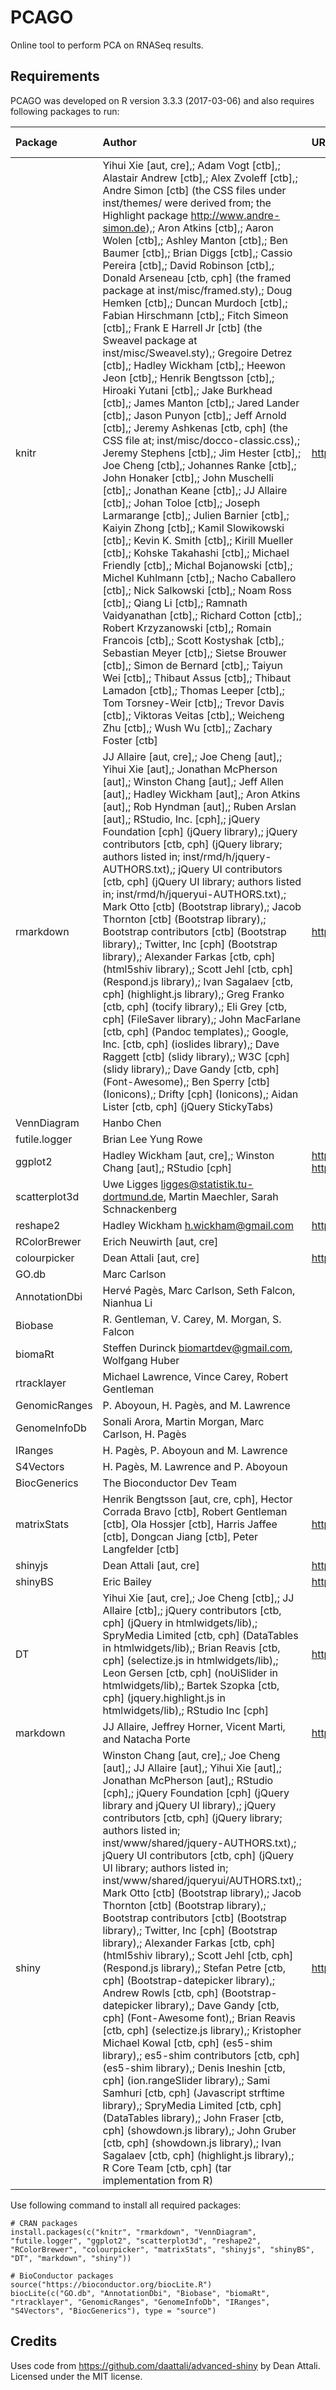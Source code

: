 PCAGO
================

Online tool to perform PCA on RNASeq results.

Requirements
------------

PCAGO was developed on R version 3.3.3 (2017-03-06) and also requires following packages to run:

| Package       | Author                                                                                                                                                                                                                                                                                                                                                                                                                                                                                                                                                                                                                                                                                                                                                                                                                                                                                                                                                                                                                                                                                                                                                                                                                                                                                                                                                                                                                                                                                                                                                                                                                                                                                                                                                                                                                                                                                                                                                                                                                                  | URL                                                                    | Min. version |
|:--------------|:----------------------------------------------------------------------------------------------------------------------------------------------------------------------------------------------------------------------------------------------------------------------------------------------------------------------------------------------------------------------------------------------------------------------------------------------------------------------------------------------------------------------------------------------------------------------------------------------------------------------------------------------------------------------------------------------------------------------------------------------------------------------------------------------------------------------------------------------------------------------------------------------------------------------------------------------------------------------------------------------------------------------------------------------------------------------------------------------------------------------------------------------------------------------------------------------------------------------------------------------------------------------------------------------------------------------------------------------------------------------------------------------------------------------------------------------------------------------------------------------------------------------------------------------------------------------------------------------------------------------------------------------------------------------------------------------------------------------------------------------------------------------------------------------------------------------------------------------------------------------------------------------------------------------------------------------------------------------------------------------------------------------------------------|:-----------------------------------------------------------------------|:-------------|
| knitr         | Yihui Xie \[aut, cre\],; Adam Vogt \[ctb\],; Alastair Andrew \[ctb\],; Alex Zvoleff \[ctb\],; Andre Simon \[ctb\] (the CSS files under inst/themes/ were derived from; the Highlight package <http://www.andre-simon.de>),; Aron Atkins \[ctb\],; Aaron Wolen \[ctb\],; Ashley Manton \[ctb\],; Ben Baumer \[ctb\],; Brian Diggs \[ctb\],; Cassio Pereira \[ctb\],; David Robinson \[ctb\],; Donald Arseneau \[ctb, cph\] (the framed package at inst/misc/framed.sty),; Doug Hemken \[ctb\],; Duncan Murdoch \[ctb\],; Fabian Hirschmann \[ctb\],; Fitch Simeon \[ctb\],; Frank E Harrell Jr \[ctb\] (the Sweavel package at inst/misc/Sweavel.sty),; Gregoire Detrez \[ctb\],; Hadley Wickham \[ctb\],; Heewon Jeon \[ctb\],; Henrik Bengtsson \[ctb\],; Hiroaki Yutani \[ctb\],; Jake Burkhead \[ctb\],; James Manton \[ctb\],; Jared Lander \[ctb\],; Jason Punyon \[ctb\],; Jeff Arnold \[ctb\],; Jeremy Ashkenas \[ctb, cph\] (the CSS file at; inst/misc/docco-classic.css),; Jeremy Stephens \[ctb\],; Jim Hester \[ctb\],; Joe Cheng \[ctb\],; Johannes Ranke \[ctb\],; John Honaker \[ctb\],; John Muschelli \[ctb\],; Jonathan Keane \[ctb\],; JJ Allaire \[ctb\],; Johan Toloe \[ctb\],; Joseph Larmarange \[ctb\],; Julien Barnier \[ctb\],; Kaiyin Zhong \[ctb\],; Kamil Slowikowski \[ctb\],; Kevin K. Smith \[ctb\],; Kirill Mueller \[ctb\],; Kohske Takahashi \[ctb\],; Michael Friendly \[ctb\],; Michal Bojanowski \[ctb\],; Michel Kuhlmann \[ctb\],; Nacho Caballero \[ctb\],; Nick Salkowski \[ctb\],; Noam Ross \[ctb\],; Qiang Li \[ctb\],; Ramnath Vaidyanathan \[ctb\],; Richard Cotton \[ctb\],; Robert Krzyzanowski \[ctb\],; Romain Francois \[ctb\],; Scott Kostyshak \[ctb\],; Sebastian Meyer \[ctb\],; Sietse Brouwer \[ctb\],; Simon de Bernard \[ctb\],; Taiyun Wei \[ctb\],; Thibaut Assus \[ctb\],; Thibaut Lamadon \[ctb\],; Thomas Leeper \[ctb\],; Tom Torsney-Weir \[ctb\],; Trevor Davis \[ctb\],; Viktoras Veitas \[ctb\],; Weicheng Zhu \[ctb\],; Wush Wu \[ctb\],; Zachary Foster \[ctb\] | <http://yihui.name/knitr/>                                             | 1.15.1       |
| rmarkdown     | JJ Allaire \[aut, cre\],; Joe Cheng \[aut\],; Yihui Xie \[aut\],; Jonathan McPherson \[aut\],; Winston Chang \[aut\],; Jeff Allen \[aut\],; Hadley Wickham \[aut\],; Aron Atkins \[aut\],; Rob Hyndman \[aut\],; Ruben Arslan \[aut\],; RStudio, Inc. \[cph\],; jQuery Foundation \[cph\] (jQuery library),; jQuery contributors \[ctb, cph\] (jQuery library; authors listed in; inst/rmd/h/jquery-AUTHORS.txt),; jQuery UI contributors \[ctb, cph\] (jQuery UI library; authors listed in; inst/rmd/h/jqueryui-AUTHORS.txt),; Mark Otto \[ctb\] (Bootstrap library),; Jacob Thornton \[ctb\] (Bootstrap library),; Bootstrap contributors \[ctb\] (Bootstrap library),; Twitter, Inc \[cph\] (Bootstrap library),; Alexander Farkas \[ctb, cph\] (html5shiv library),; Scott Jehl \[ctb, cph\] (Respond.js library),; Ivan Sagalaev \[ctb, cph\] (highlight.js library),; Greg Franko \[ctb, cph\] (tocify library),; Eli Grey \[ctb, cph\] (FileSaver library),; John MacFarlane \[ctb, cph\] (Pandoc templates),; Google, Inc. \[ctb, cph\] (ioslides library),; Dave Raggett \[ctb\] (slidy library),; W3C \[cph\] (slidy library),; Dave Gandy \[ctb, cph\] (Font-Awesome),; Ben Sperry \[ctb\] (Ionicons),; Drifty \[cph\] (Ionicons),; Aidan Lister \[ctb, cph\] (jQuery StickyTabs)                                                                                                                                                                                                                                                                                                                                                                                                                                                                                                                                                                                                                                                                                                                                           | <http://rmarkdown.rstudio.com>                                         | 1.4          |
| VennDiagram   | Hanbo Chen                                                                                                                                                                                                                                                                                                                                                                                                                                                                                                                                                                                                                                                                                                                                                                                                                                                                                                                                                                                                                                                                                                                                                                                                                                                                                                                                                                                                                                                                                                                                                                                                                                                                                                                                                                                                                                                                                                                                                                                                                              |                                                                        | 1.6.17       |
| futile.logger | Brian Lee Yung Rowe                                                                                                                                                                                                                                                                                                                                                                                                                                                                                                                                                                                                                                                                                                                                                                                                                                                                                                                                                                                                                                                                                                                                                                                                                                                                                                                                                                                                                                                                                                                                                                                                                                                                                                                                                                                                                                                                                                                                                                                                                     |                                                                        | 1.4.3        |
| ggplot2       | Hadley Wickham \[aut, cre\],; Winston Chang \[aut\],; RStudio \[cph\]                                                                                                                                                                                                                                                                                                                                                                                                                                                                                                                                                                                                                                                                                                                                                                                                                                                                                                                                                                                                                                                                                                                                                                                                                                                                                                                                                                                                                                                                                                                                                                                                                                                                                                                                                                                                                                                                                                                                                                   | <http://ggplot2.tidyverse.org>, <https://github.com/tidyverse/ggplot2> | 2.2.1        |
| scatterplot3d | Uwe Ligges <ligges@statistik.tu-dortmund.de>, Martin Maechler, Sarah Schnackenberg                                                                                                                                                                                                                                                                                                                                                                                                                                                                                                                                                                                                                                                                                                                                                                                                                                                                                                                                                                                                                                                                                                                                                                                                                                                                                                                                                                                                                                                                                                                                                                                                                                                                                                                                                                                                                                                                                                                                                      |                                                                        | 0.3-39       |
| reshape2      | Hadley Wickham <h.wickham@gmail.com>                                                                                                                                                                                                                                                                                                                                                                                                                                                                                                                                                                                                                                                                                                                                                                                                                                                                                                                                                                                                                                                                                                                                                                                                                                                                                                                                                                                                                                                                                                                                                                                                                                                                                                                                                                                                                                                                                                                                                                                                    | <https://github.com/hadley/reshape>                                    | 1.4.2        |
| RColorBrewer  | Erich Neuwirth \[aut, cre\]                                                                                                                                                                                                                                                                                                                                                                                                                                                                                                                                                                                                                                                                                                                                                                                                                                                                                                                                                                                                                                                                                                                                                                                                                                                                                                                                                                                                                                                                                                                                                                                                                                                                                                                                                                                                                                                                                                                                                                                                             |                                                                        | 1.1-2        |
| colourpicker  | Dean Attali \[aut, cre\]                                                                                                                                                                                                                                                                                                                                                                                                                                                                                                                                                                                                                                                                                                                                                                                                                                                                                                                                                                                                                                                                                                                                                                                                                                                                                                                                                                                                                                                                                                                                                                                                                                                                                                                                                                                                                                                                                                                                                                                                                | <https://github.com/daattali/colourpicker>                             | 0.3          |
| GO.db         | Marc Carlson                                                                                                                                                                                                                                                                                                                                                                                                                                                                                                                                                                                                                                                                                                                                                                                                                                                                                                                                                                                                                                                                                                                                                                                                                                                                                                                                                                                                                                                                                                                                                                                                                                                                                                                                                                                                                                                                                                                                                                                                                            |                                                                        | 3.4.0        |
| AnnotationDbi | Hervé Pagès, Marc Carlson, Seth Falcon, Nianhua Li                                                                                                                                                                                                                                                                                                                                                                                                                                                                                                                                                                                                                                                                                                                                                                                                                                                                                                                                                                                                                                                                                                                                                                                                                                                                                                                                                                                                                                                                                                                                                                                                                                                                                                                                                                                                                                                                                                                                                                                      |                                                                        | 1.36.2       |
| Biobase       | R. Gentleman, V. Carey, M. Morgan, S. Falcon                                                                                                                                                                                                                                                                                                                                                                                                                                                                                                                                                                                                                                                                                                                                                                                                                                                                                                                                                                                                                                                                                                                                                                                                                                                                                                                                                                                                                                                                                                                                                                                                                                                                                                                                                                                                                                                                                                                                                                                            |                                                                        | 2.34.0       |
| biomaRt       | Steffen Durinck <biomartdev@gmail.com>, Wolfgang Huber                                                                                                                                                                                                                                                                                                                                                                                                                                                                                                                                                                                                                                                                                                                                                                                                                                                                                                                                                                                                                                                                                                                                                                                                                                                                                                                                                                                                                                                                                                                                                                                                                                                                                                                                                                                                                                                                                                                                                                                  |                                                                        | 2.30.0       |
| rtracklayer   | Michael Lawrence, Vince Carey, Robert Gentleman                                                                                                                                                                                                                                                                                                                                                                                                                                                                                                                                                                                                                                                                                                                                                                                                                                                                                                                                                                                                                                                                                                                                                                                                                                                                                                                                                                                                                                                                                                                                                                                                                                                                                                                                                                                                                                                                                                                                                                                         |                                                                        | 1.34.2       |
| GenomicRanges | P. Aboyoun, H. Pagès, and M. Lawrence                                                                                                                                                                                                                                                                                                                                                                                                                                                                                                                                                                                                                                                                                                                                                                                                                                                                                                                                                                                                                                                                                                                                                                                                                                                                                                                                                                                                                                                                                                                                                                                                                                                                                                                                                                                                                                                                                                                                                                                                   |                                                                        | 1.26.4       |
| GenomeInfoDb  | Sonali Arora, Martin Morgan, Marc Carlson, H. Pagès                                                                                                                                                                                                                                                                                                                                                                                                                                                                                                                                                                                                                                                                                                                                                                                                                                                                                                                                                                                                                                                                                                                                                                                                                                                                                                                                                                                                                                                                                                                                                                                                                                                                                                                                                                                                                                                                                                                                                                                     |                                                                        | 1.10.3       |
| IRanges       | H. Pagès, P. Aboyoun and M. Lawrence                                                                                                                                                                                                                                                                                                                                                                                                                                                                                                                                                                                                                                                                                                                                                                                                                                                                                                                                                                                                                                                                                                                                                                                                                                                                                                                                                                                                                                                                                                                                                                                                                                                                                                                                                                                                                                                                                                                                                                                                    |                                                                        | 2.8.2        |
| S4Vectors     | H. Pagès, M. Lawrence and P. Aboyoun                                                                                                                                                                                                                                                                                                                                                                                                                                                                                                                                                                                                                                                                                                                                                                                                                                                                                                                                                                                                                                                                                                                                                                                                                                                                                                                                                                                                                                                                                                                                                                                                                                                                                                                                                                                                                                                                                                                                                                                                    |                                                                        | 0.12.2       |
| BiocGenerics  | The Bioconductor Dev Team                                                                                                                                                                                                                                                                                                                                                                                                                                                                                                                                                                                                                                                                                                                                                                                                                                                                                                                                                                                                                                                                                                                                                                                                                                                                                                                                                                                                                                                                                                                                                                                                                                                                                                                                                                                                                                                                                                                                                                                                               |                                                                        | 0.20.0       |
| matrixStats   | Henrik Bengtsson \[aut, cre, cph\], Hector Corrada Bravo \[ctb\], Robert Gentleman \[ctb\], Ola Hossjer \[ctb\], Harris Jaffee \[ctb\], Dongcan Jiang \[ctb\], Peter Langfelder \[ctb\]                                                                                                                                                                                                                                                                                                                                                                                                                                                                                                                                                                                                                                                                                                                                                                                                                                                                                                                                                                                                                                                                                                                                                                                                                                                                                                                                                                                                                                                                                                                                                                                                                                                                                                                                                                                                                                                 | <https://github.com/HenrikBengtsson/matrixStats>                       | 0.51.0       |
| shinyjs       | Dean Attali \[aut, cre\]                                                                                                                                                                                                                                                                                                                                                                                                                                                                                                                                                                                                                                                                                                                                                                                                                                                                                                                                                                                                                                                                                                                                                                                                                                                                                                                                                                                                                                                                                                                                                                                                                                                                                                                                                                                                                                                                                                                                                                                                                | <http://deanattali.com/shinyjs>                                        | 0.9          |
| shinyBS       | Eric Bailey                                                                                                                                                                                                                                                                                                                                                                                                                                                                                                                                                                                                                                                                                                                                                                                                                                                                                                                                                                                                                                                                                                                                                                                                                                                                                                                                                                                                                                                                                                                                                                                                                                                                                                                                                                                                                                                                                                                                                                                                                             | <https://ebailey78.github.io/shinyBS>                                  | 0.61         |
| DT            | Yihui Xie \[aut, cre\],; Joe Cheng \[ctb\],; JJ Allaire \[ctb\],; jQuery contributors \[ctb, cph\] (jQuery in htmlwidgets/lib),; SpryMedia Limited \[ctb, cph\] (DataTables in htmlwidgets/lib),; Brian Reavis \[ctb, cph\] (selectize.js in htmlwidgets/lib),; Leon Gersen \[ctb, cph\] (noUiSlider in htmlwidgets/lib),; Bartek Szopka \[ctb, cph\] (jquery.highlight.js in htmlwidgets/lib),; RStudio Inc \[cph\]                                                                                                                                                                                                                                                                                                                                                                                                                                                                                                                                                                                                                                                                                                                                                                                                                                                                                                                                                                                                                                                                                                                                                                                                                                                                                                                                                                                                                                                                                                                                                                                                                    | <http://rstudio.github.io/DT>                                          | 0.2          |
| markdown      | JJ Allaire, Jeffrey Horner, Vicent Marti, and Natacha Porte                                                                                                                                                                                                                                                                                                                                                                                                                                                                                                                                                                                                                                                                                                                                                                                                                                                                                                                                                                                                                                                                                                                                                                                                                                                                                                                                                                                                                                                                                                                                                                                                                                                                                                                                                                                                                                                                                                                                                                             | <https://github.com/rstudio/markdown>                                  | 0.7.7        |
| shiny         | Winston Chang \[aut, cre\],; Joe Cheng \[aut\],; JJ Allaire \[aut\],; Yihui Xie \[aut\],; Jonathan McPherson \[aut\],; RStudio \[cph\],; jQuery Foundation \[cph\] (jQuery library and jQuery UI library),; jQuery contributors \[ctb, cph\] (jQuery library; authors listed in; inst/www/shared/jquery-AUTHORS.txt),; jQuery UI contributors \[ctb, cph\] (jQuery UI library; authors listed in; inst/www/shared/jqueryui/AUTHORS.txt),; Mark Otto \[ctb\] (Bootstrap library),; Jacob Thornton \[ctb\] (Bootstrap library),; Bootstrap contributors \[ctb\] (Bootstrap library),; Twitter, Inc \[cph\] (Bootstrap library),; Alexander Farkas \[ctb, cph\] (html5shiv library),; Scott Jehl \[ctb, cph\] (Respond.js library),; Stefan Petre \[ctb, cph\] (Bootstrap-datepicker library),; Andrew Rowls \[ctb, cph\] (Bootstrap-datepicker library),; Dave Gandy \[ctb, cph\] (Font-Awesome font),; Brian Reavis \[ctb, cph\] (selectize.js library),; Kristopher Michael Kowal \[ctb, cph\] (es5-shim library),; es5-shim contributors \[ctb, cph\] (es5-shim library),; Denis Ineshin \[ctb, cph\] (ion.rangeSlider library),; Sami Samhuri \[ctb, cph\] (Javascript strftime library),; SpryMedia Limited \[ctb, cph\] (DataTables library),; John Fraser \[ctb, cph\] (showdown.js library),; John Gruber \[ctb, cph\] (showdown.js library),; Ivan Sagalaev \[ctb, cph\] (highlight.js library),; R Core Team \[ctb, cph\] (tar implementation from R)                                                                                                                                                                                                                                                                                                                                                                                                                                                                                                                                                                           | <http://shiny.rstudio.com>                                             | 1.0.0        |

Use following command to install all required packages:

    # CRAN packages
    install.packages(c("knitr", "rmarkdown", "VennDiagram", "futile.logger", "ggplot2", "scatterplot3d", "reshape2", "RColorBrewer", "colourpicker", "matrixStats", "shinyjs", "shinyBS", "DT", "markdown", "shiny"))

    # BioConductor packages
    source("https://bioconductor.org/biocLite.R")
    biocLite(c("GO.db", "AnnotationDbi", "Biobase", "biomaRt", "rtracklayer", "GenomicRanges", "GenomeInfoDb", "IRanges", "S4Vectors", "BiocGenerics"), type = "source")

Credits
-------

Uses code from <https://github.com/daattali/advanced-shiny> by Dean Attali. Licensed under the MIT license.
